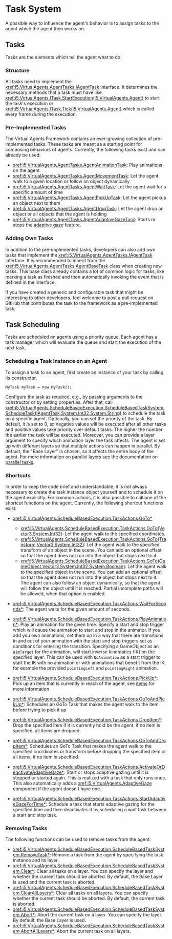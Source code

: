 # Task System

A possible way to influence the agent's behavior is to assign tasks to the agent which the agent then works on.

## Tasks

Tasks are the elements which tell the agent what to do.

### Structure

All tasks need to implement the <xref:i5.VirtualAgents.AgentTasks.IAgentTask> interface.
It determines the necessary methods that a task must have like <xref:i5.VirtualAgents.ITask.StartExecution(i5.VirtualAgents.Agent)> to start the task's execution or <xref:i5.VirtualAgents.ITask.Tick(i5.VirtualAgents.Agent)> which is called every frame during the execution.

### Pre-Implemented Tasks

The Virtual Agents Framework contains an ever-growing collection of pre-implemented tasks.
These tasks are meant as a starting point for composing behaviors of agents.
Currently, the following tasks exist and can already be used:
- <xref:i5.VirtualAgents.AgentTasks.AgentAnimationTask>: Play animations on the agent
- <xref:i5.VirtualAgents.AgentTasks.AgentMovementTask>: Let the agent walk to a given location or follow an object dynamically
- <xref:i5.VirtualAgents.AgentTasks.AgentWaitTask>: Let the agent wait for a specific amount of time
- <xref:i5.VirtualAgents.AgentTasks.AgentPickUpTask>: Let the agent pickup an object next to them
- <xref:i5.VirtualAgents.AgentTasks.AgentDropTask>: Let the agent drop an object or all objects that the agent is holding
- <xref:i5.VirtualAgents.AgentTasks.AgentAdaptiveGazeTask>: Starts or stops the [adaptive gaze](adaptive-gaze.md) feature.
### Adding Own Tasks

In addition to the pre-implemented tasks, developers can also add own tasks that implement the <xref:i5.VirtualAgents.AgentTasks.IAgentTask> interface.
It is recommended to inherit from the <xref:i5.VirtualAgents.AgentTasks.AgentBaseTask> class when creating new tasks.
This base class already contains a lot of common logic for tasks, like marking a task as finished and then automatically invoking the event that is defined in the interface. 

If you have created a generic and configurable task that might be interesting to other developers, feel welcome to post a pull request on GitHub that contributes the task to the framework as a pre-implemented task.

## Task Scheduling

Tasks are scheduled on agents using a priority queue.
Each agent has a task manager which will evaluate the queue and start the execution of the next task. 

### Scheduling a Task Instance on an Agent

To assign a task to an agent, first create an instance of your task by calling its constructor.

```
MyTask myTask = new MyTask();
```

Configure the task as required, e.g., by passing arguments to the constructor or by setting properties.
After that, call <xref:i5.VirtualAgents.ScheduleBasedExecution.ScheduleBasedTaskSystem.ScheduleTask(IAgentTask,System.Int32,System.String)> to schedule the task on a specific agent.
Optionally, you can set the priority of the task.
By default, it is set to 0, so negative values will be executed after all other tasks and positive values take priority over default tasks.
The higher the number the earlier the task will be executed.
Moreover, you can provide a layer argument to specify which animation layer the task affects.
The agent is set up with different layers so that multiple actions can happen in parallel.
By default, the "Base Layer" is chosen, so it affects the entire body of the agent.
For more information on parallel layers see the documentation on [parallel tasks](parallel-tasks.md).

### Shortcuts

In order to keep the code brief and understandable, it is not always necessary to create the task instance object yourself and to schedule it on the agent explicitly.
For common actions, it is also possible to call one of the shortcut functions on the agent.
Currently, the following shortcut functions exist:
- <xref:i5.VirtualAgents.ScheduleBasedExecution.TaskActions.GoTo*>
  - <xref:i5.VirtualAgents.ScheduleBasedExecution.TaskActions.GoTo(Vector3,System.Int32)>: Let the agent walk to the specified coordinates.
  - <xref:i5.VirtualAgents.ScheduleBasedExecution.TaskActions.GoTo(Transform,Vector3,System.Int32)>: Let the agent walk to the specified transform of an object in the scene.
  You can add an optional offset so that the agent does not run into the object but stops next to it.
  - <xref:i5.VirtualAgents.ScheduleBasedExecution.TaskActions.GoTo(GameObject,Vector3,System.Int32,System.Boolean)>: Let the agent walk to the specified object in the scene.
  You can add an optional offset so that the agent does not run into the object but stops next to it. 
  The agent can also follow an object dynamically, so that the agent will follow the object until it is reached. Partial incomplete paths will be allowed, when that option is enabled. 
  
- <xref:i5.VirtualAgents.ScheduleBasedExecution.TaskActions.WaitForSeconds*>: The agent waits for the given amount of seconds.
- <xref:i5.VirtualAgents.ScheduleBasedExecution.TaskActions.PlayAnimation*>: Play an animation for the given time.
Specify a start and stop trigger which will cause the animation to start and stop in the animator.
If you add you own animations, set them up in a way that there are transitions in and out of your animation with the start and stop triggers set as conditions for entering the transition.
Specifying a GameObject as an `aimTarget` for the animation, will start inverse kinematics (IK) on the specified layer. This can be used with `NoAnimation` as a start trigger to start the IK with no animation or with animations that benefit from the IK, for example the provided `pointingLeft` and `pointingRight` animation. 
- <xref:i5.VirtualAgents.ScheduleBasedExecution.TaskActions.PickUp*>: Pick up an item that is currently in reach of the agent, see [items](items.md) for more information
- <xref:i5.VirtualAgents.ScheduleBasedExecution.TaskActions.GoToAndPickUp*>: Schedules an GoTo Task that makes the agent walk to the item before trying to pick it up
- <xref:i5.VirtualAgents.ScheduleBasedExecution.TaskActions.DropItem*>: Drop the specified item if it is currently hold be the agent, if no item is specified, all items are dropped.
- <xref:i5.VirtualAgents.ScheduleBasedExecution.TaskActions.GoToAndDropItem*>: Schedules an GoTo Task that makes the agent walk to the specified coordinates or transform before dropping the specified item or all items, if no item is specified.
- <xref:i5.VirtualAgents.ScheduleBasedExecution.TaskActions.ActivateOrDeactivateAdaptiveGaze*>: Start or stops adaptive gazing until it is stopped or started again. This is realized with a task that only runs once. This also automatically adds a <xref:i5.VirtualAgents.AdaptiveGaze> component if the agent doesn't have one.
- <xref:i5.VirtualAgents.ScheduleBasedExecution.TaskActions.StartAdaptiveGazeForTime*>: Schedule a task that starts adaptive gazing for the specified time and then deactivates it by scheduling a wait task between a start and stop task.

### Removing Tasks
The following functions can be used to remove tasks from the agent:
- <xref:i5.VirtualAgents.ScheduleBasedExecution.ScheduleBasedTaskSystem.RemoveTask*>: Remove a task from the agent by specifying the task instance and its layer.
- <xref:i5.VirtualAgents.ScheduleBasedExecution.ScheduleBasedTaskSystem.Clear*>: Clear all tasks on a layer. You can specify the layer and whether the current task should be aborted. By default, the Base Layer is used and the current task is aborted.
- <xref:i5.VirtualAgents.ScheduleBasedExecution.ScheduleBasedTaskSystem.ClearAllLayers*>: Clear all tasks on all layers. You can specify whether the current task should be aborted. By default, the current task is aborted.
- <xref:i5.VirtualAgents.ScheduleBasedExecution.ScheduleBasedTaskSystem.Abort*>: Abort the current task on a layer. You can specify the layer. By default, the Base Layer is used.
- <xref:i5.VirtualAgents.ScheduleBasedExecution.ScheduleBasedTaskSystem.AbortAllLayers*>: Abort the current task on all layers.